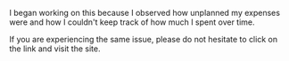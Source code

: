 I began working on this because I observed how unplanned my expenses were and how I couldn't keep track of how much I spent over time.

If you are experiencing the same issue, please do not hesitate to click on the link and visit the site.
